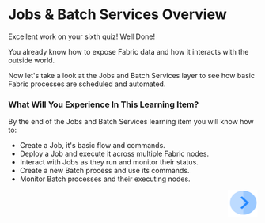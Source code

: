 # Jobs & Batch Services Overview

Excellent work on your sixth quiz! Well Done! 

You already know how to expose Fabric data and how it interacts with the outside world. 

Now let's take a look at the Jobs and Batch Services layer to see how basic Fabric processes are scheduled and automated.  


### What Will You Experience In This Learning Item?

By the end of the Jobs and Batch Services learning item you will know how to:

- Create a Job, it's basic flow and commands.
- Deploy a Job and execute it across multiple Fabric nodes.
- Interact with Jobs as they run and monitor their status.
- Create a new Batch process and use its commands.
- Monitor Batch processes and their executing nodes.


[<img align="right" width="60" height="54" src="/articles/images/Next.png">](/academy/Training_Level_1/07_jobs_and_batch_services/02_jobs_and_batches_flow.md)

